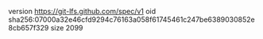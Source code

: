 version https://git-lfs.github.com/spec/v1
oid sha256:07000a32e46cfd9294c76163a058f61745461c247be6389030852e8cb657f329
size 2099
